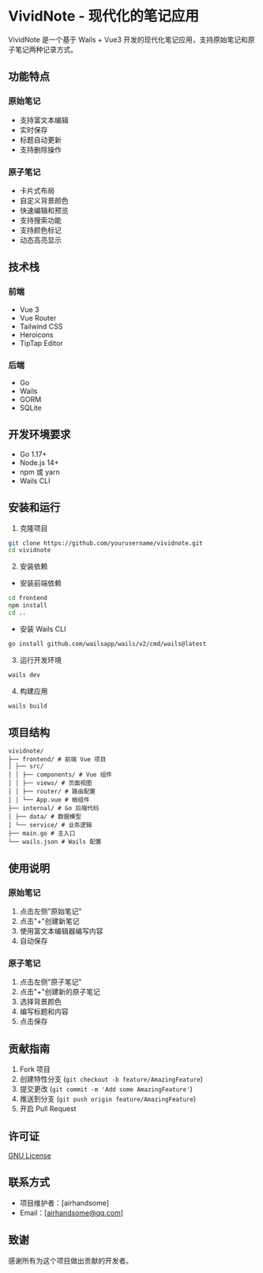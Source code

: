 # VividNote - 现代化的笔记应用

VividNote 是一个基于 Wails + Vue3 开发的现代化笔记应用，支持原始笔记和原子笔记两种记录方式。

## 功能特点

### 原始笔记
- 支持富文本编辑
- 实时保存
- 标题自动更新
- 支持删除操作

### 原子笔记
- 卡片式布局
- 自定义背景颜色
- 快速编辑和预览
- 支持搜索功能
- 支持颜色标记
- 动态高亮显示

## 技术栈

### 前端
- Vue 3
- Vue Router
- Tailwind CSS
- Heroicons
- TipTap Editor

### 后端
- Go
- Wails
- GORM
- SQLite

## 开发环境要求

- Go 1.17+
- Node.js 14+
- npm 或 yarn
- Wails CLI

## 安装和运行

1. 克隆项目
```bash
git clone https://github.com/yourusername/vividnote.git
cd vividnote
```
2. 安装依赖

- 安装前端依赖
```bash
cd frontend
npm install
cd ..
```
- 安装 Wails CLI
```bash
go install github.com/wailsapp/wails/v2/cmd/wails@latest
```
3. 运行开发环境
```bash
wails dev
```
4. 构建应用
```bash
wails build
```

## 项目结构
```
vividnote/
├── frontend/ # 前端 Vue 项目
│ ├── src/
│ │ ├── components/ # Vue 组件
│ │ ├── views/ # 页面视图
│ │ ├── router/ # 路由配置
│ │ └── App.vue # 根组件
├── internal/ # Go 后端代码
│ ├── data/ # 数据模型
│ └── service/ # 业务逻辑
├── main.go # 主入口
└── wails.json # Wails 配置
```

## 使用说明

### 原始笔记
1. 点击左侧"原始笔记"
2. 点击"+"创建新笔记
3. 使用富文本编辑器编写内容
4. 自动保存

### 原子笔记
1. 点击左侧"原子笔记"
2. 点击"+"创建新的原子笔记
3. 选择背景颜色
4. 编写标题和内容
5. 点击保存

## 贡献指南

1. Fork 项目
2. 创建特性分支 (`git checkout -b feature/AmazingFeature`)
3. 提交更改 (`git commit -m 'Add some AmazingFeature'`)
4. 推送到分支 (`git push origin feature/AmazingFeature`)
5. 开启 Pull Request

## 许可证

[GNU License](LICENSE)

## 联系方式

- 项目维护者：[airhandsome]
- Email：[airhandsome@qq.com]

## 致谢

感谢所有为这个项目做出贡献的开发者。
